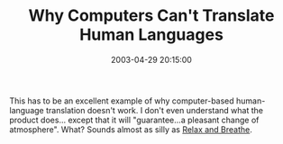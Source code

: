 ﻿---
layout: post
title: "Why Computers Can't Translate Human Languages"
comments: false
date: 2003-04-29 20:15:00
categories:
 - Technology
subtext-id: 1489b4b2-599b-4df4-9b3c-bb34f9f429c3
alias: /blog/Why-Computers-Cant-Translate-Human-Languages.aspx
---


This has to be an excellent example of why computer-based human-language translation doesn't work. I don't even understand what the product does... except that it will "guarantee...a pleasant change of atmosphere". What? Sounds almost as silly as [Relax and Breathe](http://www.relaxandbreathe.com/queon/flash/). 
